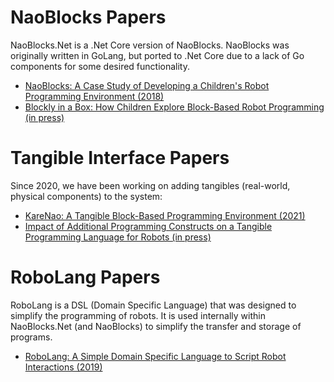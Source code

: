 # NaoBlocks Papers

NaoBlocks.Net is a .Net Core version of NaoBlocks. NaoBlocks was originally written in GoLang, but ported to .Net Core due to a lack of Go components for some desired functionality.

- [NaoBlocks: A Case Study of Developing a Children's Robot Programming Environment (2018)](https://www.doi.org/10.1109/URAI.2018.8441843)
- [Blockly in a Box: How Children Explore Block-Based Robot Programming (in press)](https://2022.ubiquitousrobots.org/)

# Tangible Interface Papers

Since 2020, we have been working on adding tangibles (real-world, physical components) to the system:

- [KareNao: A Tangible Block-Based Programming Environment (2021)](https://doi.org/10.1109/UR52253.2021.9494672)
- [Impact of Additional Programming Constructs on a Tangible Programming Language for Robots (in press)](https://2022.ubiquitousrobots.org/)

# RoboLang Papers

RoboLang is a DSL (Domain Specific Language) that was designed to simplify the programming of robots. It is used internally within NaoBlocks.Net (and NaoBlocks) to simplify the transfer and storage of programs.

- [RoboLang: A Simple Domain Specific Language to Script Robot Interactions (2019)](https://www.doi.org/10.1109/URAI.2019.8768625)
